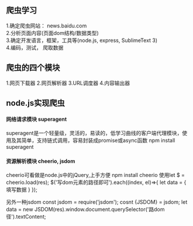 ## 爬虫学习
1.确定爬虫网站： news.baidu.com
<br>
2.分析页面内容(页面dom结构/数据类型)
<br>
3.确定开发语言，框架，工具等(node.js, express, SublimeText 3)
<br>
4.编码，测试， 爬取数据

## 爬虫的四个模块
1.网页下载器
2.网页解析器
3.URL调度器
4.内容输出器

## node.js实现爬虫
#### 网络请求模块 superagent
superagent是一个轻量级，灵活的，易读的，低学习曲线的客户端代理模块，使用及其简单，支持链式调用，容易封装成promise或async函数
npm install superagent

#### 资源解析模块 cheerio, jsdom
cheerio可看做是node.js中的jQuery,上手方便
npm install cheerio
使用let $ = cheerio.load(res);
$('写dom元素的路径即可').each((index, el)=>{
    let data = {
        填写数据
    }
});

另外一种jsdom
const   jsdom = require('jsdom');
cosnt {JSDOM} = jsdom;
let data = new JSDOM(res).window.document.querySelector('路dom径').textContent; 